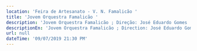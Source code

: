 ```yaml
---
location: 'Feira de Artesanato - V. N. Famalicão '
title: 'Jovem Orquestra Famalicão '
description: 'Jovem Orquestra Famalicão ; Direção: José Eduardo Gomes '
descriptionEn: 'Jovem Orquestra Famalicão ; Direction: José Eduardo Gomes '
url: null
dateTime: '09/07/2019 21:30 PM'
---
```


